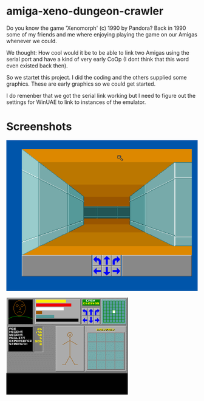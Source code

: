 # amiga-xeno-dungeon-crawler

Do you know the game 'Xenomorph' (c) 1990 by Pandora? Back in 1990 some of my friends and me where enjoying playing the game on our Amigas whenever we could.

We thought: How cool would it be to be able to link two Amigas using the serial port and have a kind of very early CoOp (I dont think that this word even existed back then).

So we startet this project. I did the coding and the others supplied some graphics. These are early graphics so we could get started. 

I do remenber that we got the serial link working but I need to figure out the settings for WinUAE to link to instances of the emulator.

# Screenshots

![Screenshot](https://github.com/LutzGrosshennig/amiga-xeno-dungeon-crawler/blob/master/images/ScreenShot.png)

![Screenshot](https://github.com/LutzGrosshennig/amiga-xeno-dungeon-crawler/blob/master/images/Inventory.gif)
